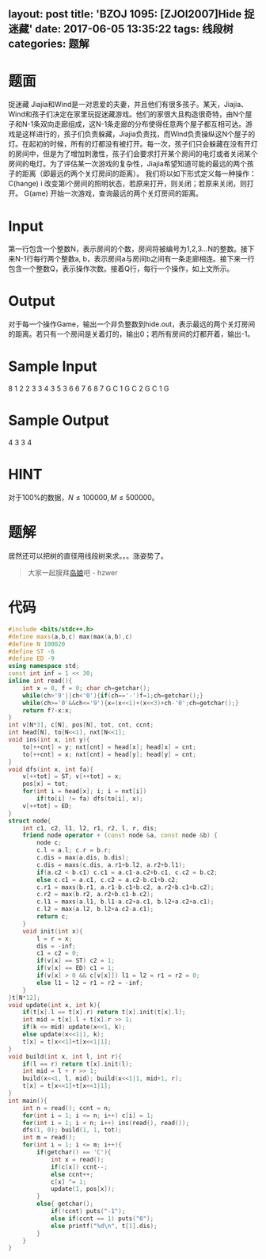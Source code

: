 layout: post
title: 'BZOJ 1095: [ZJOI2007]Hide 捉迷藏'
date: 2017-06-05 13:35:22
tags: 线段树
categories: 题解
---
# 题面
捉迷藏 Jiajia和Wind是一对恩爱的夫妻，并且他们有很多孩子。某天，Jiajia、Wind和孩子们决定在家里玩捉迷藏游戏。他们的家很大且构造很奇特，由N个屋子和N-1条双向走廊组成，这N-1条走廊的分布使得任意两个屋子都互相可达。游戏是这样进行的，孩子们负责躲藏，Jiajia负责找，而Wind负责操纵这N个屋子的灯。在起初的时候，所有的灯都没有被打开。每一次，孩子们只会躲藏在没有开灯的房间中，但是为了增加刺激性，孩子们会要求打开某个房间的电灯或者关闭某个房间的电灯。为了评估某一次游戏的复杂性，Jiajia希望知道可能的最远的两个孩子的距离（即最远的两个关灯房间的距离）。 我们将以如下形式定义每一种操作： C(hange) i 改变第i个房间的照明状态，若原来打开，则关闭；若原来关闭，则打开。 G(ame) 开始一次游戏，查询最远的两个关灯房间的距离。

# Input
第一行包含一个整数N，表示房间的个数，房间将被编号为1,2,3…N的整数。接下来N-1行每行两个整数a, b，表示房间a与房间b之间有一条走廊相连。接下来一行包含一个整数Q，表示操作次数。接着Q行，每行一个操作，如上文所示。


# Output
对于每一个操作Game，输出一个非负整数到hide.out，表示最远的两个关灯房间的距离。若只有一个房间是关着灯的，输出0；若所有房间的灯都开着，输出-1。

# Sample Input
8
1 2
2 3
3 4
3 5
3 6
6 7
6 8
7
G
C 1
G
C 2
G
C 1
G

# Sample Output
4
3
3
4

# HINT
对于100%的数据，$N\leq 100000,M\leq 500000$。

# 题解
居然还可以把树的直径用线段树来求。。。涨姿势了。
> 大家一起膜拜[岛娘](http://www.shuizilong.com/house/archives/bzoj-1095-zjoi2007hide-%E6%8D%89%E8%BF%B7%E8%97%8F/)吧 - hzwer

# 代码
```cpp
#include <bits/stdc++.h>
#define maxs(a,b,c) max(max(a,b),c)
#define N 100020
#define ST -6
#define ED -9
using namespace std;
const int inf = 1 << 30;
inline int read(){
	int x = 0, f = 0; char ch=getchar();
	while(ch>'9'||ch<'0'){if(ch=='-')f=1;ch=getchar();}
	while(ch>='0'&&ch<='9'){x=(x<<1)+(x<<3)+ch-'0';ch=getchar();}
	return f?-x:x;
}
int v[N*3], c[N], pos[N], tot, cnt, ccnt;
int head[N], to[N<<1], nxt[N<<1];
void ins(int x, int y){
	to[++cnt] = y; nxt[cnt] = head[x]; head[x] = cnt;
	to[++cnt] = x; nxt[cnt] = head[y]; head[y] = cnt;
}
void dfs(int x, int fa){
	v[++tot] = ST; v[++tot] = x;
	pos[x] = tot;
	for(int i = head[x]; i; i = nxt[i])
		if(to[i] != fa) dfs(to[i], x);
	v[++tot] = ED;
}
struct node{
	int c1, c2, l1, l2, r1, r2, l, r, dis;
	friend node operator + (const node &a, const node &b) {
		node c;
		c.l = a.l; c.r = b.r;
		c.dis = max(a.dis, b.dis);
		c.dis = maxs(c.dis, a.r1+b.l2, a.r2+b.l1);
		if(a.c2 < b.c1) c.c1 = a.c1-a.c2+b.c1, c.c2 = b.c2;
		else c.c1 = a.c1, c.c2 = a.c2-b.c1+b.c2;
		c.r1 = maxs(b.r1, a.r1-b.c1+b.c2, a.r2+b.c1+b.c2);
		c.r2 = max(b.r2, a.r2+b.c1-b.c2);
		c.l1 = maxs(a.l1, b.l1-a.c2+a.c1, b.l2+a.c2+a.c1);
		c.l2 = max(a.l2, b.l2+a.c2-a.c1);
		return c;
	}
	void init(int x){
		l = r = x;
		dis = -inf;
		c1 = c2 = 0;
		if(v[x] == ST) c2 = 1;
		if(v[x] == ED) c1 = 1;
		if(v[x] > 0 && c[v[x]]) l1 = l2 = r1 = r2 = 0;
		else l1 = l2 = r1 = r2 = -inf;
	}
}t[N*12];
void update(int x, int k){
	if(t[x].l == t[x].r) return t[x].init(t[x].l);
	int mid = t[x].l + t[x].r >> 1;
	if(k <= mid) update(x<<1, k);
	else update(x<<1|1, k);
	t[x] = t[x<<1]+t[x<<1|1];
}
void build(int x, int l, int r){
	if(l == r) return t[x].init(l);
	int mid = l + r >> 1;
	build(x<<1, l, mid); build(x<<1|1, mid+1, r);
	t[x] = t[x<<1]+t[x<<1|1];
}
int main(){
	int n = read(); ccnt = n;
	for(int i = 1; i <= n; i++) c[i] = 1;
	for(int i = 1; i < n; i++) ins(read(), read());
	dfs(1, 0); build(1, 1, tot);
	int m = read();
	for(int i = 1; i <= m; i++){
		if(getchar() == 'C'){
			int x = read();
			if(c[x]) ccnt--;
			else ccnt++;
			c[x] ^= 1;
			update(1, pos[x]);
		}
		else{ getchar();
			if(!ccnt) puts("-1");
			else if(ccnt == 1) puts("0");
			else printf("%d\n", t[1].dis);
		}
	}
}
```